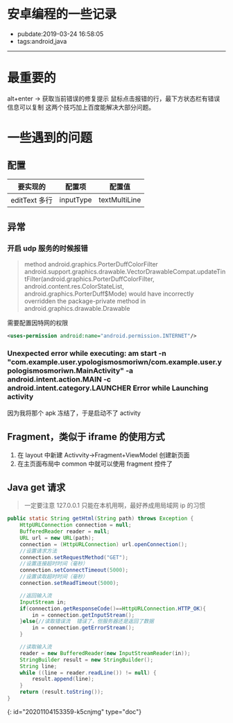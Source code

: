 # 安卓编程的一些记录

- pubdate:2019-03-24 16:58:05
- tags:android,java

---

# 最重要的

alt+enter ->  获取当前错误的修复提示
鼠标点击报错的行，最下方状态栏有错误信息可以复制
这两个技巧加上百度能解决大部分问题。

# 一些遇到的问题

## 配置

| 要实现的    | 配置项 | 配置值     |
| --------------- | --------- | ------------- |
| editText 多行 | inputType | textMultiLine |

## 异常

### 开启 udp 服务的时候报错

> method android.graphics.PorterDuffColorFilter android.support.graphics.drawable.VectorDrawableCompat.updateTintFilter(android.graphics.PorterDuffColorFilter, android.content.res.ColorStateList, android.graphics.PorterDuff$Mode) would have incorrectly overridden the package-private method in android.graphics.drawable.Drawable

需要配置因特网的权限

```xml
<uses-permission android:name="android.permission.INTERNET"/>
```

### Unexpected error while executing: am start -n "com.example.user.ypologismosmoriwn/com.example.user.ypologismosmoriwn.MainActivity" -a android.intent.action.MAIN -c android.intent.category.LAUNCHER Error while Launching activity

因为我将那个 apk 冻结了，于是启动不了 activity

## Fragment，类似于 iframe 的使用方式

1. 在 layout 中新建 Activvity->Fragment+ViewModel 创建新页面
2. 在主页面布局中 common 中就可以使用 fragment 控件了

## Java get 请求

> 一定要注意 127.0.0.1 只能在本机用啊，最好养成用局域网 ip 的习惯

```java
public static String getHtml(String path) throws Exception {
    HttpURLConnection connection = null;
    BufferedReader reader = null;
    URL url = new URL(path);
    connection = (HttpURLConnection) url.openConnection();
    //设置请求方法
    connection.setRequestMethod("GET");
    //设置连接超时时间（毫秒）
    connection.setConnectTimeout(5000);
    //设置读取超时时间（毫秒）
    connection.setReadTimeout(5000);

    //返回输入流
    InputStream in;
    if(connection.getResponseCode()==HttpURLConnection.HTTP_OK){
        in = connection.getInputStream();
    }else{//读取错误流  错误了，但服务器还是返回了数据
        in = connection.getErrorStream();
    }

    //读取输入流
    reader = new BufferedReader(new InputStreamReader(in));
    StringBuilder result = new StringBuilder();
    String line;
    while ((line = reader.readLine()) != null) {
        result.append(line);
    }
    return (result.toString());
}
```


{: id="20201104153359-k5cnjmg" type="doc"}
